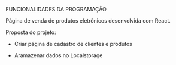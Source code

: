 FUNCIONALIDADES DA PROGRAMAÇÃO


Página de venda de produtos eletrônicos desenvolvida com React.


Proposta do projeto:

 - Criar página de cadastro de clientes e produtos
 
 - Aramazenar dados no Localstorage

